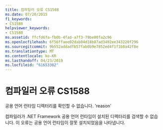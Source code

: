```yaml
---
title: 컴파일러 오류 CS1588
ms.date: 07/20/2015
f1_keywords:
- CS1588
helpviewer_keywords:
- CS1588
ms.assetid: ffcfd6fa-fb0b-4fad-a7f3-79be00fa2c96
ms.openlocfilehash: 6f56ffaee02dab04d18b87ad3492ee343220f296
ms.sourcegitcommit: 9b552addadfb57fab0b9e7852ed4f1f1b8a42f8e
ms.translationtype: MT
ms.contentlocale: ko-KR
ms.lasthandoff: 04/23/2019
ms.locfileid: "61653302"
---
```

# <a name="compiler-error-cs1588"></a>컴파일러 오류 CS1588
공용 언어 런타임 디렉터리를 확인할 수 없습니다. 'reason'  
  
 컴파일러가 .NET Framework 공용 언어 런타임이 설치된 디렉터리를 검색할 수 없습니다. 이 오류는 공용 언어 런타임이 잘못 설치되었음을 나타냅니다.
